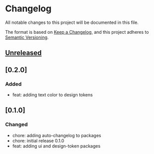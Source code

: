 # Changelog

All notable changes to this project will be documented in this file.

The format is based on [Keep a Changelog](https://keepachangelog.com/en/1.0.0/),
and this project adheres to [Semantic Versioning](https://semver.org/spec/v2.0.0.html).

## [Unreleased]

## [0.2.0]

### Added

- feat: adding text color to design tokens

## [0.1.0]

### Changed

- chore: adding auto-changelog to packages
- chore: initial release 0.1.0
- feat: adding ui and design-token packages

[Unreleased]: https://github.com/georgewrmarshall/monorepo-test/
